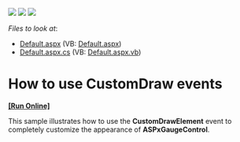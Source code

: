 <!-- default badges list -->
![](https://img.shields.io/endpoint?url=https://codecentral.devexpress.com/api/v1/VersionRange/128614743/11.1.4%2B)
[![](https://img.shields.io/badge/Open_in_DevExpress_Support_Center-FF7200?style=flat-square&logo=DevExpress&logoColor=white)](https://supportcenter.devexpress.com/ticket/details/E3223)
[![](https://img.shields.io/badge/📖_How_to_use_DevExpress_Examples-e9f6fc?style=flat-square)](https://docs.devexpress.com/GeneralInformation/403183)
<!-- default badges end -->
<!-- default file list -->
*Files to look at*:

* [Default.aspx](./CS/CustomDraw/Default.aspx) (VB: [Default.aspx](./VB/CustomDraw/Default.aspx))
* [Default.aspx.cs](./CS/CustomDraw/Default.aspx.cs) (VB: [Default.aspx.vb](./VB/CustomDraw/Default.aspx.vb))
<!-- default file list end -->
# How to use CustomDraw events
<!-- run online -->
**[[Run Online]](https://codecentral.devexpress.com/e3223/)**
<!-- run online end -->


<p>This sample illustrates how to use the <strong>CustomDrawElement</strong> event to completely customize the appearance of <strong>ASPxGaugeControl</strong>.</p>

<br/>


